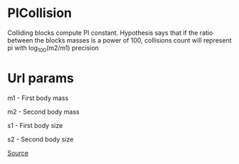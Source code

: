 # PICollision
Colliding blocks compute PI constant.
Hypothesis says that if the ratio between the blocks masses is a power of 100, collisions count will represent pi with log<sub>100</sub>(m2/m1) precision
# Url params
m1 - First body mass

m2 - Second body mass

s1 - First body size

s2 - Second body size

<a href="https://geekrope.github.io/PICollision/PICollision/">Source</a>
